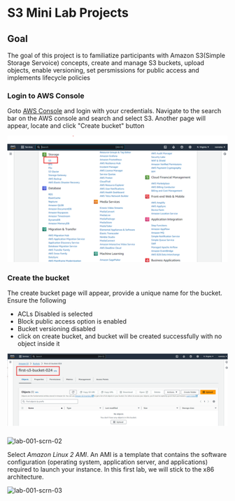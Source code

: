 # S3 Mini Lab Projects

## Goal
The goal of this project is to familiatize participants with Amazon S3(Simple Storage Servoice) concepts, create and manage S3 buckets, upload objects, enable versioning, set persmissions for public access and implements lifecycle policies

### Login to AWS Console
Goto [AWS Console](https://console.aws.amazon.com/) and login with your credentials. Navigate to the search bar on the AWS console and search and select S3. Another page will appear, locate and click "Create bucket" button

![lab02pics2](images/lab02pics2.png)

### Create the bucket
The create bucket page will appear, provide a unique name for the bucket. Ensure the following
- ACLs Disabled is selected
- Block public access option is enabled
- Bucket versioning disabled
- click on create bucket, and bucket will be created successfully with no object inside it

![lab02pics3](images/lab02pics3.png)

### 
![lab-001-scrn-02](images/lab-001-scrn-02.png)

Select *Amazon Linux 2 AMI*. An AMI is a template that contains the software configuration (operating system, application server, and applications) required to launch your instance. In this first lab, we will stick to the x86 architecture.

![lab-001-scrn-03](images/lab-001-scrn-03.png)


